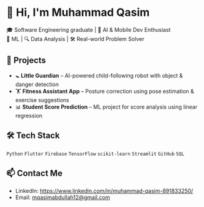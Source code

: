 # 👋 Hi, I'm Muhammad Qasim

🎓 Software Engineering graduate | 🤖 AI & Mobile Dev Enthusiast  
 🧠 ML | 🔍 Data Analysis | 🛠️ Real-world Problem Solver

## 💼 Projects

- 🚼 **Little Guardian** – AI-powered child-following robot with object & danger detection  
- 🏋️ **Fitness Assistant App** – Posture correction using pose estimation & exercise suggestions  
- 📊 **Student Score Prediction** – ML project for score analysis using linear regression  

## 🛠️ Tech Stack

`Python` `Flutter` `Firebase` `TensorFlow` `scikit-learn` `Streamlit` `GitHub` `SQL`

## 📫 Contact Me

- LinkedIn: https://www.linkedin.com/in/muhammad-qasim-891833250/
- Email: mqasimabdullah12@gmail.com
